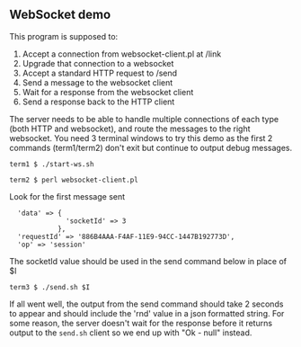 ## WebSocket demo

This program is supposed to:

1. Accept a connection from websocket-client.pl at /link
2. Upgrade that connection to a websocket
3. Accept a standard HTTP request to /send
4. Send a message to the websocket client
5. Wait for a response from the websocket client
6. Send a response back to the HTTP client

The server needs to be able to handle multiple connections of each type (both HTTP and websocket), and route the messages to the right websocket. You need 3 terminal windows to try this demo as the first 2 commands (term1/term2) don't exit but continue to output debug messages.

```
term1 $ ./start-ws.sh

term2 $ perl websocket-client.pl
```

Look for the first message sent

```
  'data' => {
              'socketId' => 3
            },
  'requestId' => '886B4AAA-F4AF-11E9-94CC-1447B192773D',
  'op' => 'session'
```

The socketId value should be used in the send command below in place of $I

```
term3 $ ./send.sh $I
```

If all went well, the output from the send command should take 2 seconds to appear and should include the 'rnd' value in a json formatted string.
For some reason, the server doesn't wait for the response before it returns output to the `send.sh` client so we end up with "Ok - null" instead.

